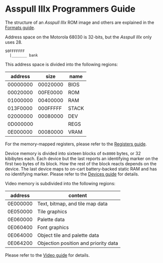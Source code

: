 # Asspull IIIx Programmers Guide

The structure of an *Asspull IIIx* ROM image and others are explained in the [Formats guide](formats.md).

Address space on the Motorola 68030 is 32-bits, but the *Asspull IIIx* only uses 28.

    $0FFFFFFF
      |_______ bank


This address space is divided into the following regions:

| address  | size     | name  |
| -------- | -------- | ----- |
| 00000000 | 00020000 | BIOS  |
| 00020000 | 00FE0000 | ROM   |
| 01000000 | 00400000 | RAM   |
| 013F0000 | 000FFFFF | STACK |
| 02000000 | 00080000 | DEV   |
| 0D000000 |          | REGS  |
| 0E000000 | 00080000 | VRAM  |

For the memory-mapped registers, please refer to the [Registers guide](registers.md).

Device memory is divided into sixteen blocks of `0x8000` bytes, or 32 kibibytes each. Each device but the last reports an identifying marker on the first two bytes of its block. How the rest of the block reacts depends on the device. The last device maps to on-cart battery-backed static RAM and has no identifying marker. Please refer to the [Devices guide](devices.md) for details.

Video memory is subdivided into the following regions:

| address  | content                              |
| -------- | ------------------------------------ |
| 0E000000 | Text, bitmap, and tile map data      |
| 0E050000 | Tile graphics                        |
| 0E060000 | Palette data                         |
| 0E060400 | Font graphics                        |
| 0E064000 | Object tile and palette data         |
| 0E064200 | Objection position and priority data |

Please refer to the [Video guide](video.md) for details.

